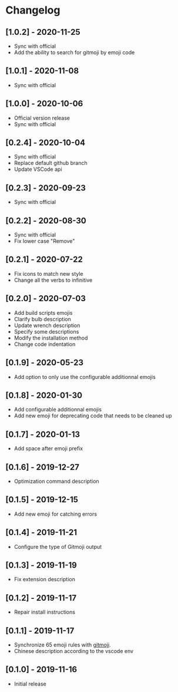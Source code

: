 # Changelog

## [1.0.2] - 2020-11-25

- Sync with official
- Add the ability to search for gitmoji by emoji code

## [1.0.1] - 2020-11-08

- Sync with official

## [1.0.0] - 2020-10-06

- Official version release
- Sync with official

## [0.2.4] - 2020-10-04

- Sync with official
- Replace default github branch
- Update VSCode api

## [0.2.3] - 2020-09-23

- Sync with official

## [0.2.2] - 2020-08-30

- Sync with official
- Fix lower case "Remove"

## [0.2.1] - 2020-07-22

- Fix icons to match new style
- Change all the verbs to infinitive

## [0.2.0] - 2020-07-03

- Add build scripts emojis
- Clarify bulb description
- Update wrench description
- Specify some descriptions
- Modify the installation method
- Change code indentation

## [0.1.9] - 2020-05-23

- Add option to only use the configurable additionnal emojis

## [0.1.8] - 2020-01-30

- Add configurable additionnal emojis
- Add new emoji for deprecating code that needs to be cleaned up

## [0.1.7] - 2020-01-13

- Add space after emoji prefix

## [0.1.6] - 2019-12-27

- Optimization command description

## [0.1.5] - 2019-12-15

- Add new emoji for catching errors

## [0.1.4] - 2019-11-21

- Configure the type of Gitmoji output

## [0.1.3] - 2019-11-19

- Fix extension description

## [0.1.2] - 2019-11-17

- Repair install instructions

## [0.1.1] - 2019-11-17

- Synchronize 65 emoji rules with [gitmoji](https://github.com/carloscuesta/gitmoji).
- Chinese description according to the vscode env

## [0.1.0] - 2019-11-16

- Initial release
